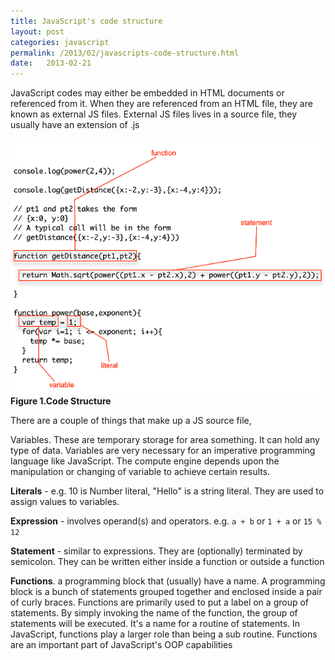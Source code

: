 ```yaml
---
title: JavaScript's code structure
layout: post
categories: javascript
permalink: /2013/02/javascripts-code-structure.html
date:   2013-02-21 
---
```


JavaScript codes may either be embedded in HTML documents or referenced from it. When they are referenced from an HTML file, they are known as external JS files.  External JS files lives in a source file, they usually have an extension of .js


![](/images/javascript-code-structure.png)
**Figure 1.Code Structure**

There are a couple of things that make up a JS source file,

Variables. These are temporary storage for area something. It can hold any type of data. Variables are very necessary for an imperative programming language like JavaScript. The compute engine depends upon the manipulation or changing of variable to achieve certain results.

**Literals** - e.g. 10 is Number literal, "Hello" is a string literal. They are used to assign values to variables.

**Expression** - involves operand(s) and operators. e.g. `a + b` or `1 + a` or `15 % 12`

**Statement** - similar to expressions. They are (optionally) terminated by semicolon. They can be written either inside a function or outside a function

**Functions**. a programming block that (usually) have a name. A programming block is a bunch of statements grouped together and enclosed inside a pair of curly braces. Functions are primarily used to put a label on a group of statements. By simply invoking the name of the function, the group of statements will be executed. It's a name for a routine of statements. In JavaScript, functions play a larger role than being a sub routine. Functions are an important part of JavaScript's OOP capabilities

 